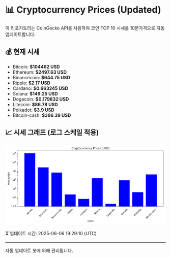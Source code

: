 
# 📊 Cryptocurrency Prices (Updated)

이 리포지토리는 CoinGecko API를 사용하여 코인 TOP 10 시세를 10분가격으로 자동 업데이트합니다.

## 💰 현재 시세
- Bitcoin: **$104462 USD**
- Ethereum: **$2497.63 USD**
- Binancecoin: **$644.75 USD**
- Ripple: **$2.17 USD**
- Cardano: **$0.663245 USD**
- Solana: **$149.25 USD**
- Dogecoin: **$0.179832 USD**
- Litecoin: **$86.78 USD**
- Polkadot: **$3.9 USD**
- Bitcoin-cash: **$396.39 USD**

## 📈 시세 그래프 (로그 스케일 적용)
![Crypto Prices](crypto_prices.png)

⏳ 업데이트 시간: 2025-06-06 19:29:10 (UTC)

---
자동 업데이트 봇에 의해 관리됩니다.
